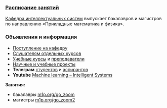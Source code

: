 ###  [Расписание занятий](/ru/education/)

[Кафедра интеллектуальных систем](/ru/about/) выпускает бакалавров и магистров по направлению «Прикладные математика и физика».

### Объявления и информация
- [Поступление на кафедру](/ru/admission/)
- [Слушателям отдельных курсов](/ru/admission/)
- [Учебные курсы](/ru/course/) и [преподаватели](/ru/people/)
- [Научные и учебные проекты](https://m1p.org)
- **Телеграм** [студентов](https://t.me/IS_MIPT) и [аспирантов](https://t.me/+BpMhAW-gWlM5OThi)
- **Youtube** [Machine learning – Intelligent Systems](https://www.youtube.com/@MachineLearningIS)

**Занятия:**
- бакалавры [m1p.org/go_zoom](https://m1p.org/go_zoom)
- магистры [m1p.org/go_zoom2](https://m1p.org/go_zoom2)

